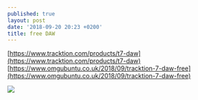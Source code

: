 ```yaml
---
published: true
layout: post
date: '2018-09-20 20:23 +0200'
title: free DAW
---
```

[https://www.tracktion.com/products/t7-daw](https://www.tracktion.com/products/t7-daw)  
[https://www.omgubuntu.co.uk/2018/09/tracktion-7-daw-free](https://www.omgubuntu.co.uk/2018/09/tracktion-7-daw-free)

![](https://da4okk3156q95.cloudfront.net/wp/wp-content/uploads/2016/10/t7-feature-steel-blue-large.jpg)

